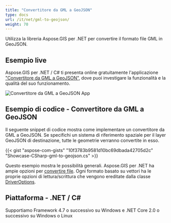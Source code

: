 ```yaml
---
title: "Convertitore da GML a GeoJSON"
type: docs
url: /it/net/gml-to-geojson/
weight: 70
---
```


Utilizza la libreria Aspose.GIS per .NET per convertire il formato file GML in GeoJSON.

## **Esempio live**

Aspose.GIS per .NET / C# ti presenta online gratuitamente l'applicazione ["Convertitore da GML a GeoJSON"](https://products.aspose.app/gis/conversion/gml-to-geojson), dove puoi investigare la funzionalità e la qualità del suo funzionamento.

![Convertitore da GML a GeoJSON App](conversion.png)

## **Esempio di codice - Convertitore da GML a GeoJSON**

Il seguente snippet di codice mostra come implementare un convertitore da GML a GeoJSON. Se specifichi un sistema di riferimento spaziale per il layer GeoJSON di destinazione, tutte le geometrie verranno convertite in esso. 

{{< gist "aspose-com-gists" "10f3783b9581d10bc69dbada42705d2c" "Showcase-CSharp-gml-to-geojson.cs" >}}

Questo esempio mostra le possibilità generali. Aspose.GIS per .NET ha ampie opzioni per [convertire file](https://docs.aspose.com/gis/net/vector-layers/). Ogni formato basato su vettori ha le proprie opzioni di lettura/scrittura che vengono ereditate dalla classe [DriverOptions](https://reference.aspose.com/gis/net/aspose.gis/driveroptions).

## **Piattaforma - .NET / C#**

Supportiamo Framework 4.7 o successivo su Windows e .NET Core 2.0 o successivo su Windows o Linux
